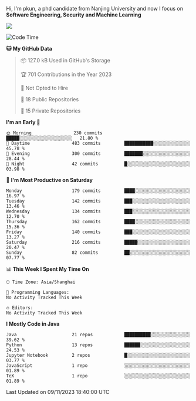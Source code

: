 Hi, I'm pkun, a phd candidate from Nanjing University and now I focus on **Software Engineering, Security and Machine Learning**

<!--![GitHub Snake Light](https://github.com/pppppkun/pppppkun/blob/output/github-snake.svg#gh-light-mode-only)-->
<!--![GitHub Snake dark](https://github.com/pppppkun/pppppkun/blob/output/github-snake-dark.svg#gh-dark-mode-only)-->

![](https://komarev.com/ghpvc/?username=pppppkun)
<!--START_SECTION:waka-->
![Code Time](http://img.shields.io/badge/Code%20Time-1%2C965%20hrs%2045%20mins-blue)

**🐱 My GitHub Data** 

> 📦 127.0 kB Used in GitHub's Storage 
 > 
> 🏆 701 Contributions in the Year 2023
 > 
> 🚫 Not Opted to Hire
 > 
> 📜 18 Public Repositories 
 > 
> 🔑 15 Private Repositories 
 > 
**I'm an Early 🐤** 

```text
🌞 Morning                230 commits         █████░░░░░░░░░░░░░░░░░░░░   21.80 % 
🌆 Daytime                483 commits         ███████████░░░░░░░░░░░░░░   45.78 % 
🌃 Evening                300 commits         ███████░░░░░░░░░░░░░░░░░░   28.44 % 
🌙 Night                  42 commits          █░░░░░░░░░░░░░░░░░░░░░░░░   03.98 % 
```
📅 **I'm Most Productive on Saturday** 

```text
Monday                   179 commits         ████░░░░░░░░░░░░░░░░░░░░░   16.97 % 
Tuesday                  142 commits         ███░░░░░░░░░░░░░░░░░░░░░░   13.46 % 
Wednesday                134 commits         ███░░░░░░░░░░░░░░░░░░░░░░   12.70 % 
Thursday                 162 commits         ████░░░░░░░░░░░░░░░░░░░░░   15.36 % 
Friday                   140 commits         ███░░░░░░░░░░░░░░░░░░░░░░   13.27 % 
Saturday                 216 commits         █████░░░░░░░░░░░░░░░░░░░░   20.47 % 
Sunday                   82 commits          ██░░░░░░░░░░░░░░░░░░░░░░░   07.77 % 
```


📊 **This Week I Spent My Time On** 

```text
🕑︎ Time Zone: Asia/Shanghai

💬 Programming Languages: 
No Activity Tracked This Week

🔥 Editors: 
No Activity Tracked This Week
```

**I Mostly Code in Java** 

```text
Java                     21 repos            ██████████░░░░░░░░░░░░░░░   39.62 % 
Python                   13 repos            ██████░░░░░░░░░░░░░░░░░░░   24.53 % 
Jupyter Notebook         2 repos             █░░░░░░░░░░░░░░░░░░░░░░░░   03.77 % 
JavaScript               1 repo              ░░░░░░░░░░░░░░░░░░░░░░░░░   01.89 % 
TeX                      1 repo              ░░░░░░░░░░░░░░░░░░░░░░░░░   01.89 % 
```




 Last Updated on 09/11/2023 18:40:00 UTC
<!--END_SECTION:waka-->
